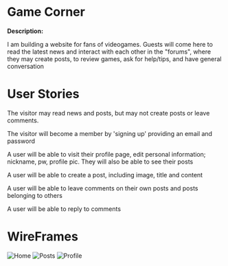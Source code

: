 **Game Corner**
========================================================================================================================================

**Description:**

I am building a website for fans of videogames. Guests will come here to read the latest news and interact with each other in the "forums", where they may create posts, to review games, ask for help/tips, and have general conversation 

**User Stories**
========================================================================================================================================
The visitor may read news and posts, but may not create posts or leave comments.

The visitor will become a member by 'signing up' providing an email and password

A user will be able to visit their profile page, edit personal information; nickname, pw, profile pic. They will also be able to see their posts

A user will be able to create a post,  including image, title and content

A user will be able to leave comments on their own posts and posts belonging to others

A user will be able to reply to comments

**WireFrames**
=========================================================================================================================================

![Home]("Home.png")
![Posts]("Posts.png")
![Profile]("Profile.png")